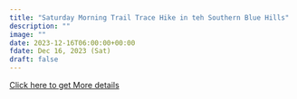 ```yaml
---
title: "Saturday Morning Trail Trace Hike in teh Southern Blue Hills" 
description: ""
image: ""
date: 2023-12-16T06:00:00+00:00
fdate: Dec 16, 2023 (Sat)
draft: false
---
```

<a href="https://activities.outdoors.org/search/index.cfm/action/details/id/147386" target="_blank">Click here to get More details</a>

